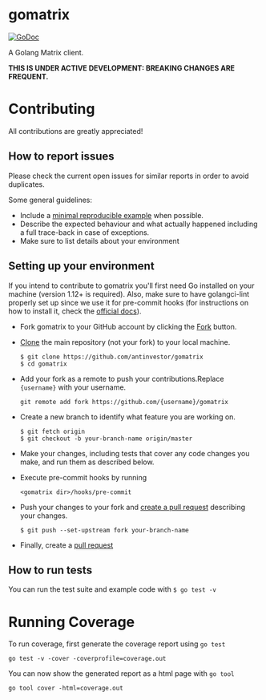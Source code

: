 # gomatrix
[![GoDoc](https://godoc.org/github.com/antinvestor/gomatrix?status.svg)](https://godoc.org/github.com/antinvestor/gomatrix)

A Golang Matrix client.

**THIS IS UNDER ACTIVE DEVELOPMENT: BREAKING CHANGES ARE FREQUENT.**

# Contributing

All contributions are greatly appreciated!

## How to report issues

Please check the current open issues for similar reports
in order to avoid duplicates.

Some general guidelines:

-   Include a [minimal reproducible example](https://stackoverflow.com/help/minimal-reproducible-example) when possible.
-   Describe the expected behaviour and what actually happened
    including a full trace-back in case of exceptions.
-   Make sure to list details about your environment

## Setting up your environment

If you intend to contribute to gomatrix you'll first need Go installed on your machine (version 1.12+ is required). Also, make sure to have golangci-lint properly set up since we use it for pre-commit hooks (for instructions on how to install it, check the [official docs](https://golangci-lint.run/usage/install/#local-installation)).

-   Fork gomatrix to your GitHub account by clicking the [Fork](https://github.com/antinvestor/gomatrix/fork) button.
-   [Clone](https://help.github.com/en/articles/fork-a-repo#step-2-create-a-local-clone-of-your-fork) the main repository (not your fork) to your local machine.

        
        $ git clone https://github.com/antinvestor/gomatrix
        $ cd gomatrix
        

-   Add your fork as a remote to push your contributions.Replace
    ``{username}`` with your username.

        git remote add fork https://github.com/{username}/gomatrix

-   Create a new branch to identify what feature you are working on.

        $ git fetch origin
        $ git checkout -b your-branch-name origin/master
        

-   Make your changes, including tests that cover any code changes you make, and run them as described below.

-   Execute pre-commit hooks by running 

        <gomatrix dir>/hooks/pre-commit

-   Push your changes to your fork and [create a pull request](https://help.github.com/en/articles/creating-a-pull-request) describing your changes.

        $ git push --set-upstream fork your-branch-name

-   Finally, create a [pull request](https://docs.github.com/en/github/collaborating-with-issues-and-pull-requests/about-pull-requests)

## How to run tests

You can run the test suite and example code with `$ go test -v`

# Running Coverage

To run coverage, first generate the coverage report using `go test`

    go test -v -cover -coverprofile=coverage.out

You can now show the generated report as a html page with `go tool`

    go tool cover -html=coverage.out
